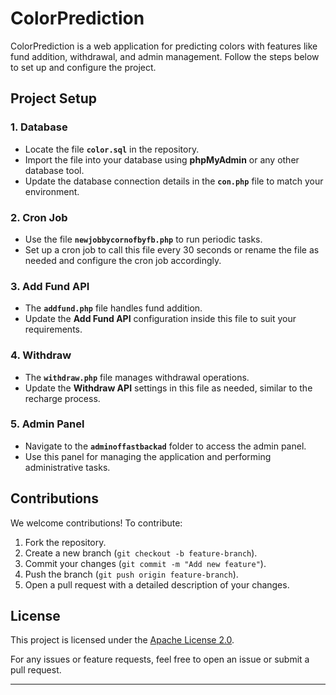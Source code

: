 # ColorPrediction  

ColorPrediction is a web application for predicting colors with features like fund addition, withdrawal, and admin management. Follow the steps below to set up and configure the project.  

## Project Setup  

### 1. Database  
- Locate the file **`color.sql`** in the repository.  
- Import the file into your database using **phpMyAdmin** or any other database tool.  
- Update the database connection details in the **`con.php`** file to match your environment.  

### 2. Cron Job  
- Use the file **`newjobbycornofbyfb.php`** to run periodic tasks.  
- Set up a cron job to call this file every 30 seconds or rename the file as needed and configure the cron job accordingly.  

### 3. Add Fund API  
- The **`addfund.php`** file handles fund addition.  
- Update the **Add Fund API** configuration inside this file to suit your requirements.  

### 4. Withdraw  
- The **`withdraw.php`** file manages withdrawal operations.  
- Update the **Withdraw API** settings in this file as needed, similar to the recharge process.  

### 5. Admin Panel  
- Navigate to the **`adminoffastbackad`** folder to access the admin panel.  
- Use this panel for managing the application and performing administrative tasks.  

## Contributions  
We welcome contributions! To contribute:  
1. Fork the repository.  
2. Create a new branch (`git checkout -b feature-branch`).  
3. Commit your changes (`git commit -m "Add new feature"`).  
4. Push the branch (`git push origin feature-branch`).  
5. Open a pull request with a detailed description of your changes.  

## License  
This project is licensed under the [Apache License 2.0](LICENSE).  

For any issues or feature requests, feel free to open an issue or submit a pull request.  

---

